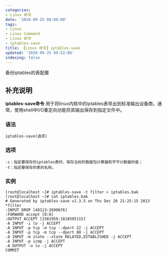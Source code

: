 ```yaml
---
categories:
- Linux 命令
date: '2020-09-25 08:00:00'
tags:
- Linux
- Linux Command
- Linux 命令
- iptables-save
title: 【Linux 命令】iptables-save
updated: '2020-09-25 09:52:00'
indexing: false
---
```


备份iptables的表配置

## 补充说明

**iptables-save命令** 用于将linux内核中的iptables表导出到标准输出设备商，通常，使用shell中I/O重定向功能将其输出保存到指定文件中。

###  语法

```shell
iptables-save(选项)
```

###  选项

```shell
-c：指定要保存的iptables表时，保存当权的数据包计算器和字节计数器的值；
-t：指定要保存的表的名称。
```

###  实例

```shell
[root@localhost ~]# iptables-save -t filter > iptables.bak
[root@localhost ~]# cat iptables.bak
# Generated by iptables-save v1.3.5 on Thu Dec 26 21:25:15 2013
*filter
:INPUT DROP [48113:2690676]
:FORWARD accept [0:0]
:OUTPUT ACCEPT [3381959:1818595115]
-A INPUT -i lo -j ACCEPT
-A INPUT -p tcp -m tcp --dport 22 -j ACCEPT
-A INPUT -p tcp -m tcp --dport 80 -j ACCEPT
-A INPUT -m state --state RELATED,ESTABLISHED -j ACCEPT
-A INPUT -p icmp -j ACCEPT
-A OUTPUT -o lo -j ACCEPT
COMMIT
```


<!-- Linux命令行搜索引擎：https://jaywcjlove.github.io/linux-command/ -->